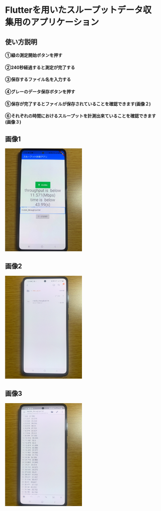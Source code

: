 # Flutterを用いたスループットデータ収集用のアプリケーション
## 使い方説明
#### ①緑の測定開始ボタンを押す<br>
#### ②240秒経過すると測定が完了する<br>
#### ③保存するファイル名を入力する<br>
#### ④グレーのデータ保存ボタンを押す<br>
#### ⑤保存が完了するとファイルが保存されていることを確認できます(画像２)<br>
#### ⑥それぞれの時間におけるスループットを計測出来ていることを確認できます(画像３)<br>
## 画像1
<img src="https://github.com/sanoyuuto/sano_flutter/blob/master/screen1.jpg" width="50%" /><br>

## 画像2
<img src="https://github.com/sanoyuuto/sano_flutter/blob/master/screen2.jpg" width="50%" /><br>

## 画像3
<img src="https://github.com/sanoyuuto/sano_flutter/blob/master/screen3.jpg" width="50%" />
